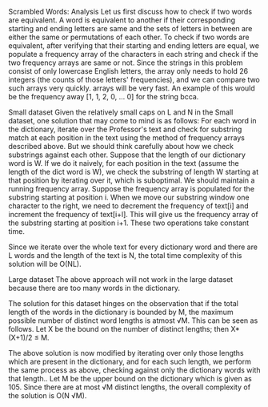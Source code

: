 Scrambled Words: Analysis
Let us first discuss how to check if two words are equivalent. A word is equivalent to another if their corresponding starting and ending letters are same and the sets of letters in between are either the same or permutations of each other. To check if two words are equivalent, after verifying that their starting and ending letters are equal, we populate a frequency array of the characters in each string and check if the two frequency arrays are same or not. Since the strings in this problem consist of only lowercase English letters, the array only needs to hold 26 integers (the counts of those letters' frequencies), and we can compare two such arrays very quickly. arrays will be very fast. An example of this would be the frequency away [1, 1, 2, 0, ... 0] for the string bcca.

Small dataset
Given the relatively small caps on L and N in the Small dataset, one solution that may come to mind is as follows: For each word in the dictionary, iterate over the Professor's text and check for substring match at each position in the text using the method of frequency arrays described above. But we should think carefully about how we check substrings against each other. Suppose that the length of our dictionary word is W. If we do it naively, for each position in the text (assume the length of the dict word is W), we check the substring of length W starting at that position by iterating over it, which is suboptimal. We should maintain a running frequency array. Suppose the frequency array is populated for the substring starting at position i. When we move our substring window one character to the right, we need to decrement the frequency of text[i] and increment the frequency of text[i+l]. This will give us the frequency array of the substring starting at position i+1. These two operations take constant time.

Since we iterate over the whole text for every dictionary word and there are L words and the length of the text is N, the total time complexity of this solution will be O(NL).

Large dataset
The above approach will not work in the large dataset because there are too many words in the dictionary.

The solution for this dataset hinges on the observation that if the total length of the words in the dictionary is bounded by M, the maximum possible number of distinct word lengths is atmost √M. This can be seen as follows. Let X be the bound on the number of distinct lengths; then X*(X+1)/2 ≤ M.

The above solution is now modified by iterating over only those lengths which are present in the dictionary, and for each such length, we perform the same process as above, checking against only the dictionary words with that length.. Let M be the upper bound on the dictionary which is given as 105. Since there are at most √M distinct lengths, the overall complexity of the solution is O(N √M).